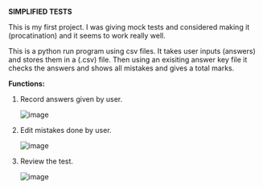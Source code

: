 **SIMPLIFIED TESTS**


This is my first project. I was giving mock tests and considered making it (procatination) and it seems to work really well.

This is a python run program using csv files. It takes user inputs (answers) and stores them in a (.csv) file. Then using an exisiting answer key file it checks the answers and shows all mistakes and gives a total marks.



**Functions:**
1. Record answers given by user.
   
   ![image](https://github.com/Deeptanil/simple-test/assets/86883566/d18f5a1d-ea18-48f6-9afe-20849947588f)


   
3. Edit mistakes done by user.
   
   ![image](https://github.com/Deeptanil/simple-test/assets/86883566/c4017d3b-d59a-4c48-9ce0-e36462dfb7e7)


   
5. Review the test.
   
   ![image](https://github.com/Deeptanil/simple-test/assets/86883566/5adc5494-8a60-45e9-9ca8-b2fb558fa640)
